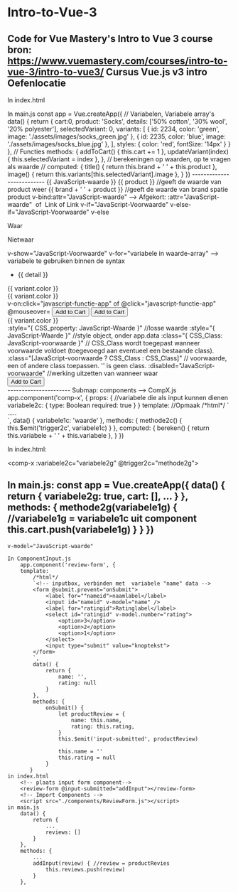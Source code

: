 # Intro-to-Vue-3
Code for Vue Mastery's Intro to Vue 3 course
bron: https://www.vuemastery.com/courses/intro-to-vue-3/intro-to-vue3/
Cursus Vue.js v3 intro
Oefenlocatie
--------------------------
In index.html
<!-- Import Vue.js -->
<script src="https://unpkg.com/vue@3"></script>
<!-- Locatie App -->
<div id="app">
    <!-- Verder opmaak, posities -->
</div>
<!-- Import App -->
<script src="./main.js"></script>
<!-- Mount App -->
<script>
    // positie waar app werkt.
    const mountedApp = app.mount('#app')
</script>
In main.js
    const app = Vue.createApp({
        // Variabelen, Variabele array's
        data() {
            return {
                cart:0,
                product: 'Socks',
                details: ['50% cotton', '30% wool', '20% polyester'],
                selectedVariant: 0,
                variants: [
                    { id: 2234, color: 'green', image: './assets/images/socks_green.jpg' },
                    { id: 2235, color: 'blue', image: './assets/images/socks_blue.jpg' },
                    ],
                styles: {
                    color: 'red',
                    fontSize: '14px'
                }
            }
        },
        // Functies
        methods: {
            addToCart() {
                this.cart += 1
            },
            updateVariant(index) {
                this.selectedVariant = index
            },
        },
        // berekeningen op waarden, op te vragen als waarde
        //<!-- Computed Properties -->
        computed: { 
            title() {
                return this.brand + ' ' + this.product
            },
            image() {
                return this.variants[this.selectedVariant].image
            },
        }
    })
--------------------------
<!-- Verder opmaak, posities -->
    <!-- Waarde ophalen en weergeven -->
    {{ JavaScript-waarde }}
    <!--    
        bijv.: variabele -> waarde wordt weergegeven op positie
        Maar je kan ook bewerkingen doen waar dan de uitkomst van wordt weergegeven 
    -->
    <!-- voorbeeld -->
        {{ product }} //geeft de waarde van product weer
        {{ brand + ' ' + product }} //geeft de waarde van brand spatie product
    <!-- Attribute Binding (waarde ophalen) -->
    v-bind:attr="JavaScript-waarde"  --> Afgekort: :attr="JavaScript-waarde"
    <!-- voorbeeld: -->
        <!-- src attribute, verbinden met  variabele "image" data -->
        <img v-bind:src="image"></img> of <img :src="image"></img> 
        <!-- href attribute, verbinden met  variabele "url" data -->
        <a v-bind:href="url">Link</a> of <a :href="url">Link</a> 
    <!-- Conditional Rendering -->
    <!-- Wel/Niet Renderen -->
        v-if="JavaScript-Voorwaarde"
        v-else-if="JavaScript-Voorwaarde"
        v-else
        <!-- voorbeeld: [Alleen wat waar is wordt uitgevoerd]-->
            <!-- object weergeven(toepssen), afhankelijk voorwaarde met  variabele "voorwaarde" data -->
            <p v-if="variabele > 10">Waar</p>
            <p v-else>Nietwaar</p>
    <!-- Weergeven/Verbergen -->
    v-show="JavaScript-Voorwaarde"
    <!-- voorbeeld: [Waat waar is wordt uitgevoerd, niet waar krijgt de style "style=display: none;"] mee zodat het niet weergegeven wordt, maar wel in de uitvoer staat-->
    <!-- Lijst maken (loop) --> 
    v-for="variabele in waarde-array" --> variabele te gebruiken binnen de syntax
    <!-- voorbeeld: -->
        <!-- syntax wordt ..x toegepast voor elke loop in v-for -->
        <ul>
            <li v-for="detail in details">{{ detail }}</li>
        </ul>
        <!-- gelijk principe, maar bind gelijk de v-bind:key aan de variant.id ; voor later makelijk hergebuik-->
        <div v-for="variant in variants" :key="variant.id">{{ variant.color }}</div>
        <!-- en nu met teller (index)-->
        <div v-for="(variant, index) in variants" :key="variant.id" @mouseover="updateVariant(index)">{{ variant.color }}</div>
    <!-- Event Handling -->
    v-on:click="javascript-functie-app"  of @click="javascript-functie-app" 
    @mouseover=
    <!-- -> javascript-functie-app toevoegen "methods" aan de app data welke uitgevoerd moet worden. -->
    <!-- voorbeeld: -->
        <button class="button" v-on:click="addToCart">Add to Cart</button>
        <button class="button" @click="addToCart">Add to Cart</button>
        <div v-for="variant in variants" :key="variant.id" @mouseover="updateImage(variant.image)">{{ variant.color }}</div>
    <!-- Class & Style Binding -->
    :style="{ CSS_property: JavaScript-Waarde }" //losse waarde
    :style="{ JavaScript-Waarde }"  //style object, onder app.data
    :class="{ CSS_Class: JavaScript-voorwaarde }" // CSS_Class wordt 
    toegepast wanneer voorwaarde voldoet (toegevoegd aan eventueel een bestaande class).
    :class="[JavaScript-voorwaarde ? CSS_Class : CSS_Class]" // voorwaarde, een of andere class toepassen. '' is geen class.
    :disabled="JavaScript-voorwaarde" //werking uitzetten van wanneer waar
    <!-- voorbeeld: 
        Let op: Bij gebruik CSS naam gebruik of: (Camel vs Kebab)
            backgroundColor
            'background-color'    
    -->
        <div 
            v-for="variant in variants" :key="variant.id"   @mouseover="updateImage(variant.image)" 
            class="color-circle" 
            :style="{ backgroundColor: variant.color }">
        </div>
        <button 
            class="button" 
            :class="{ disabledButton: !inStock }" 
            :disabled="!inStock" 
            @click="addToCart">
            Add to Cart
        </button>
        <div :class="[isActive ? activeClass : '']"></div>
----------------------
<!-- Components & Props -->
Submap: components --> CompX.js
    app.component('comp-x', {
        props: {  //variabele die als input kunnen dienen
            variabele2c: {
                type: Boolean
                required: true
            }
        }
        template: //Opmaak
        /*html*/ 
        `
            <div>
            .....
            </div>
        `,
        data() {
            variabele1c: 'waarde'
        },
        methods: {
            methode2c() {
                this.$emit('trigger2c', variabele1c)
            }
        },
        computed: {
            bereken() {
                return this.variabele + ' ' + this.variabele
            },  
        }
    })

In index.html:
<!-- plaats Components -->
<comp-x :variabele2c="variabele2g" @trigger2c="methode2g"></comp-x>
<!-- Import Components -->
<script src="./components/CompX.js"></script>

In main.js:
    const app = Vue.createApp({
        data() {
            return {
                variabele2g: true,
                cart: [],
                ...
            }
        },
        methods: {
            methode2g(variabele1g) { //variabele1g = variabele1c uit component
                this.cart.push(variabele1g)
            }
        }
    })
--------------
<!-- Input(Form)/Binding (waarde 2 richtingsverkeer (koppelen)) -->
    v-model="JavaScript-waarde"
<!-- voorbeeld: -->
    In ComponentInput.js
        app.component('review-form', {
        template:
            /*html*/
            `<!-- inputbox, verbinden met  variabele "name" data -->
            <form @submit.prevent="onSubmit">
                <label for=""nameid">naamlabel</label>
                <input id="nameid" v-model="name" />
                <label for="ratingid">Ratinglabel</label>
                <select id="ratingid" v-model.number="rating">
                    <option>3</option>
                    <option>2</option>
                    <option>1</option>
                </select>
                <input type="submit" value="knoptekst">
            </form>
            `,
            data() {
                return {
                    name: '',
                    rating: null
                }
            },
            methods: {
                onSubmit() {
                    let productReview = {
                        name: this.name,
                        rating: this.rating,
                    }
                    this.$emit('input-submitted', productReview)

                    this.name = ''
                    this.rating = null
                }
           }
    in index.html
        <!-- plaats input form component-->
        <review-form @input-submitted="addInput"></review-form>
        <!-- Import Components -->
        <script src="./components/ReviewForm.js"></script>
    in main.js
        data() {
            return {
                ...
                reviews: []
            }
        },
        methods: {
            ...
            addInput(review) { //review = productRevies
                this.reviews.push(review)
            }
        },